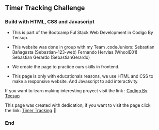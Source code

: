## Timer Tracking Challenge

### Build with HTML, CSS and Javascript

- This is part of the Bootcamp Ful Stack Web Development in Codigo By Tecsup.

- This website was done in group with my Team .codeJuniors:
	Sebastian Bañagasta (Sebastian-123-web)
	Fernando Hervias (WhoolE01)
	Sebastian Gerardo (SebastianGerardo)

- We create the page to practice ours skills in frontend.

- This page is only with educationals reasons, we use HTML and CSS to make a responsive website. And Javascript to  add interactivity.

If you want to learn making interesting proyect visit the link : [Codigo By Tecsup](https://codigo.edu.pe/  "Codigo By Tecsup")

This page was created with dedication, if you want to visit the page click the link: [Timer Tracking](https://fourth-group-challenge.vercel.app/ "Timer Tracking") 💙

### End
